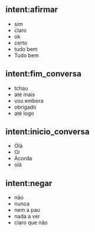 
## intent:afirmar
- sim
- claro
- ok
- certo
- tudo bem
- Tudo bem

## intent:fim_conversa
- tchau
- até mais
- vou embora
- obrigado
- até logo

## intent:inicio_conversa
- Olá
- Oi
- Acorda
- olá

## intent:negar
- não
- nunca
- nem a pau
- nada a ver
- claro que não

